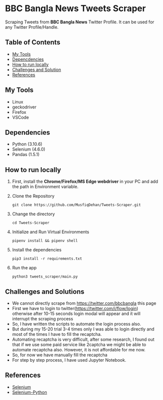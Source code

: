 # BBC Bangla News Tweets Scraper

Scraping Tweets from **BBC Bangla News** Twitter Profile. It can be used for any Twitter Profile/Handle.

## Table of Contents

-   [My Tools](#my-tools)
-   [Depencdencies](#dependencies)
-   [How to run locally](#how-to-run-locally)
-   [Challenges and Solution](#challenges-and-solutions)
-   [References](#references)

## My Tools

-   Linux
-   geckodriver
-   Firefox
-   VSCode

## Dependencies

-   Python (3.10.6)
-   Selenium (4.6.0)
-   Pandas (1.5.1)

## How to run locally

1. First, install the **Chrome/Firefox/MS Edge webdriver** in your PC and add the path in Environment variable. <br>

1. Clone the Repository <br>
   ```
   git clone https://github.com/MusfiqDehan/Tweets-Scraper.git
   ```

1. Change the directory <br>
   ```
   cd Tweets-Scraper
   ```

1. Initialize and Run Virtual Environments <br>
   ```
   pipenv install && pipenv shell
   ```

1. Install the dependencies <br>
   ```
   pip3 install -r requirements.txt
   ```

1. Run the app <br>
   ```
   python3 tweets_scraper/main.py
   ```

## Challenges and Solutions

-   We cannot directly scrape from https://twitter.com/bbcbangla this page
-   First we have to login to twitter(https://twitter.com/i/flow/login) otherwise after 10-15 seconds login modal will appear and it will interrupt the scraping process
-   So, I have written the scripts to automate the login process also.
-   But during my 15-20 trial 3-4 times only I was able to login directly and most of the times I have to fill the recaptcha.
-   Automating recaptcha is very difficult, after some research, I found out that if we use some paid service like 2captcha we might be able to automate recaptcha also. However, it is not affordable for me now.
-   So, for now we have manually fill the recaptcha
-   For step by step process, I have used Jupyter Notebook.

## References

-   [Selenium](https://www.selenium.dev/)
-   [Selenium-Python](https://selenium-python.readthedocs.io/)
